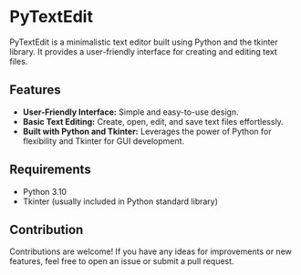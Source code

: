 # PyTextEdit

PyTextEdit is a minimalistic text editor built using Python and the tkinter library. It provides a user-friendly interface for creating and editing text files.

## Features
- **User-Friendly Interface:** Simple and easy-to-use design.
- **Basic Text Editing:** Create, open, edit, and save text files effortlessly.
- **Built with Python and Tkinter:** Leverages the power of Python for flexibility and Tkinter for GUI development.

## Requirements
- Python 3.10
- Tkinter (usually included in Python standard library)

## Contribution
Contributions are welcome! If you have any ideas for improvements or new features, feel free to open an issue or submit a pull request.

